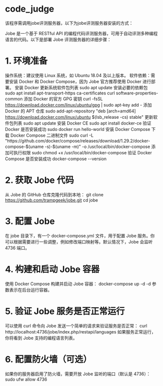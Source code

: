 # code_judge
该程序需调用jobe评测服务器，以下为jobe评测服务器安装的方式：

Jobe 是一个基于 RESTful API 的编程代码评测服务器，可用于自动评测多种编程语言的代码。以下是部署 Jobe 评测服务器的详细步骤：
# 1. 环境准备
操作系统：建议使用 Linux 系统，如 Ubuntu 18.04 及以上版本。
软件依赖：需要安装 Docker 和 Docker Compose，因为 Jobe 官方推荐使用 Docker 进行部署。
安装 Docker
更新系统软件包列表
sudo apt update
安装必要的依赖包
sudo apt install apt-transport-https ca-certificates curl software-properties-common
添加 Docker 的官方 GPG 密钥
curl -fsSL https://download.docker.com/linux/ubuntu/gpg | sudo apt-key add -
添加 Docker 的 APT 仓库
sudo add-apt-repository "deb [arch=amd64] https://download.docker.com/linux/ubuntu $(lsb_release -cs) stable"
更新软件包列表
sudo apt update
安装 Docker CE
sudo apt install docker-ce
验证 Docker 是否安装成功
sudo docker run hello-world
安装 Docker Compose
下载 Docker Compose 二进制文件
sudo curl -L "https://github.com/docker/compose/releases/download/1.29.2/docker-compose-$(uname -s)-$(uname -m)" -o /usr/local/bin/docker-compose
添加可执行权限
sudo chmod +x /usr/local/bin/docker-compose
验证 Docker Compose 是否安装成功
docker-compose --version
# 2. 获取 Jobe 代码
从 Jobe 的 GitHub 仓库克隆代码到本地：
git clone https://github.com/trampgeek/jobe.git
cd jobe
# 3. 配置 Jobe
在 jobe 目录下，有一个 docker-compose.yml 文件，用于配置 Jobe 服务。你可以根据需要进行一些调整，例如修改端口映射等。默认情况下，Jobe 会监听 4736 端口。
# 4. 构建和启动 Jobe 容器
使用 Docker Compose 构建并启动 Jobe 容器：
docker-compose up -d
-d 参数表示在后台运行容器。
# 5. 验证 Jobe 服务是否正常运行
可以使用 curl 命令向 Jobe 发送一个简单的请求来验证服务是否正常：
curl http://localhost:4736/jobe/index.php/restapi/languages
如果服务正常运行，你将看到 Jobe 支持的编程语言列表。
# 6. 配置防火墙（可选）
如果你的服务器启用了防火墙，需要开放 Jobe 监听的端口（默认是 4736）：
sudo ufw allow 4736
